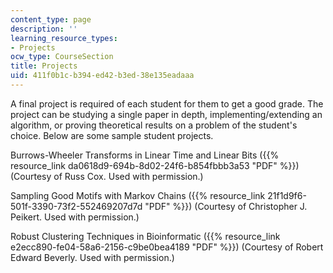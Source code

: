 ```yaml
---
content_type: page
description: ''
learning_resource_types:
- Projects
ocw_type: CourseSection
title: Projects
uid: 411f0b1c-b394-ed42-b3ed-38e135eadaaa
---
```


A final project is required of each student for them to get a good grade. The project can be studying a single paper in depth, implementing/extending an algorithm, or proving theoretical results on a problem of the student's choice. Below are some sample student projects.

Burrows-Wheeler Transforms in Linear Time and Linear Bits ({{% resource_link da0618d9-694b-8d02-24f6-b854fbbb3a53 "PDF" %}}) (Courtesy of Russ Cox. Used with permission.)

Sampling Good Motifs with Markov Chains ({{% resource_link 21f1d9f6-501f-3390-73f2-552469207d7d "PDF" %}}) (Courtesy of Christopher J. Peikert. Used with permission.)

Robust Clustering Techniques in Bioinformatic ({{% resource_link e2ecc890-fe04-58a6-2156-c9be0bea4189 "PDF" %}}) (Courtesy of Robert Edward Beverly. Used with permission.)